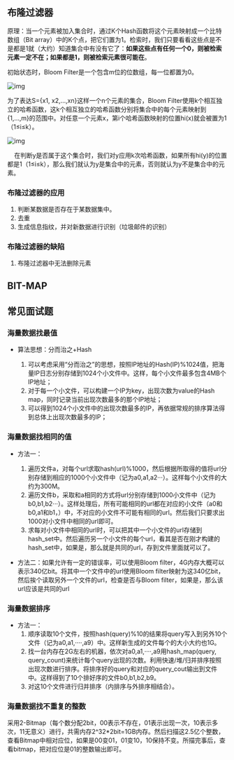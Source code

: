 ## 布隆过滤器
原理：当一个元素被加入集合时，通过K个Hash函数将这个元素映射成一个比特数组（Bit array）中的K个点，把它们置为1。检索时，我们只要看看这些点是不是都是1就（大约）知道集合中有没有它了：**如果这些点有任何一个0，则被检索元素一定不在；如果都是1，则被检索元素很可能在**。

初始状态时，Bloom Filter是一个包含m位的位数组，每一位都置为0。

![img](https://p-blog.csdn.net/images/p_blog_csdn_net/jiaomeng/275417/o_bf1.jpg)

为了表达S={x1, x2,…,xn}这样一个n个元素的集合，Bloom Filter使用k个相互独立的哈希函数，这k个相互独立的哈希函数分别将集合中的每个元素映射到{1,…,m}的范围中。对任意一个元素x，第i个哈希函数映射的位置hi(x)就会被置为1（1≤i≤k）。

![img](https://p-blog.csdn.net/images/p_blog_csdn_net/jiaomeng/275417/o_bf2.jpg)

    在判断y是否属于这个集合时，我们对y应用k次哈希函数，如果所有hi(y)的位置都是1（1≤i≤k），那么我们就认为y是集合中的元素，否则就认为y不是集合中的元素。 

### 布隆过滤器的应用

1. 判断某数据是否存在于某数据集中。
2. 去重
3. 生成信息指纹，并对新数据进行识别（垃圾邮件的识别）

### 布隆过滤器的缺陷

1. 布隆过滤器中无法删除元素

## BIT-MAP





## 常见面试题
### 海量数据找最值

- 算法思想：分而治之+Hash

  1. 可以考虑采用“分而治之”的思想，按照IP地址的Hash(IP)%1024值，把海量IP日志分别存储到1024个小文件中。这样，每个小文件最多包含4MB个IP地址；
  2. 对于每一个小文件，可以构建一个IP为key，出现次数为value的Hash map，同时记录当前出现次数最多的那个IP地址；
  3. 可以得到1024个小文件中的出现次数最多的IP，再依据常规的排序算法得到总体上出现次数最多的IP；

### 海量数据找相同的值

- 方法一：
    1. 遍历文件a，对每个url求取hash(url)%1000，然后根据所取得的值将url分别存储到相应的1000个小文件中（记为a0,a1,a2···）。这样每个小文件的大约为300M。
    2. 遍历文件b，采取和a相同的方式将url分别存储到1000小文件中（记为b0,b1,b2···）。这样处理后，所有可能相同的url都在对应的小文件（a0和b0,a1和b1，）中，不对应的小文件不可能有相同的url。然后我们只要求出1000对小文件中相同的url即可。
    3. 求每对小文件中相同的url时，可以把其中一个小文件的url存储到hash_set中。然后遍历另一个小文件的每个url，看其是否在刚才构建的hash_set中，如果是，那么就是共同的url，存到文件里面就可以了。

- 方法二：如果允许有一定的错误率，可以使用Bloom filter，4G内存大概可以表示340亿bit。将其中一个文件中的url使用Bloom filter映射为这340亿bit，然后挨个读取另外一个文件的url，检查是否与Bloom filter，如果是，那么该url应该是共同的url

### 海量数据排序

- 方法一：
	1. 顺序读取10个文件，按照hash(query)%10的结果将query写入到另外10个文件（记为a0,a1,····,a9）中。这样新生成的文件每个的大小大约也1G。
	2. 找一台内存在2G左右的机器，依次对a0,a1,····,a9用hash_map(query, query_count)来统计每个query出现的次数。利用快速/堆/归并排序按照出现次数进行排序。将排序好的query和对应的query_cout输出到文件中。这样得到了10个排好序的文件b0,b1,b2,b9。
	3. 对这10个文件进行归并排序（内排序与外排序相结合）。

### 海量数据找不重复的整数

采用2-Bitmap（每个数分配2bit，00表示不存在，01表示出现一次，10表示多次，11无意义）进行，共需内存2^32*2bit=1GB内存。然后扫描这2.5亿个整数，查看Bitmap中相对应位，如果是00变01，01变10，10保持不变。所描完事后，查看bitmap，把对应位是01的整数输出即可。
